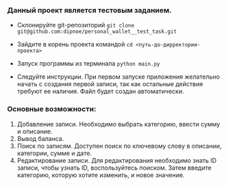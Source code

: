 ### Данный проект является тестовым заданием.

- Склонируйте git-репозиторий
`git clone git@github.com:dipnoe/personal_wallet__test_task.git`

- Зайдите в корень проекта командой
`cd <путь-до-дирректории-проекта>`

- Запуск программы из терминала
  `python main.py`

- Следуйте инструкции. При первом запуске приложения желательно
начать с создания первой записи, так как остальные действия требуют ее наличия.
Файл будет создан автоматически.

### Основные возможности:
1. Добавление записи. Необходимо выбрать категорию, ввести сумму и описание.
2. Вывод баланса. 
3. Поиск по записям.
Доступен поиск по ключевому слову в описании, категории, сумме и дате.
4. Редактирование записи. 
Для редактирования необходимо знать ID записи, чтобы узнать ID, воспользуйтесь поиском. Затем введите категорию, 
которую хотите изменить, и новое значение.
